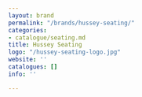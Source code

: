 ```yaml
---
layout: brand
permalink: "/brands/hussey-seating/"
categories:
- catalogue/seating.md
title: Hussey Seating
logo: "/hussey-seating-logo.jpg"
website: ''
catalogues: []
info: ''

---
```

